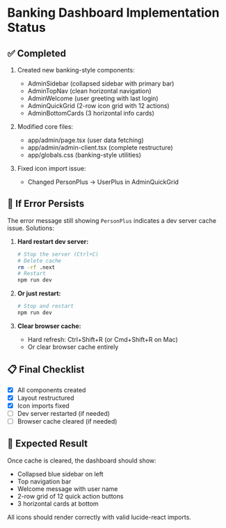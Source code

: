 # Banking Dashboard Implementation Status

## ✅ Completed
1. Created new banking-style components:
   - AdminSidebar (collapsed sidebar with primary bar)
   - AdminTopNav (clean horizontal navigation)
   - AdminWelcome (user greeting with last login)
   - AdminQuickGrid (2-row icon grid with 12 actions)
   - AdminBottomCards (3 horizontal info cards)

2. Modified core files:
   - app/admin/page.tsx (user data fetching)
   - app/admin/admin-client.tsx (complete restructure)
   - app/globals.css (banking-style utilities)

3. Fixed icon import issue:
   - Changed PersonPlus → UserPlus in AdminQuickGrid

## 🔄 If Error Persists
The error message still showing `PersonPlus` indicates a dev server cache issue. Solutions:

1. **Hard restart dev server:**
   ```bash
   # Stop the server (Ctrl+C)
   # Delete cache
   rm -rf .next
   # Restart
   npm run dev
   ```

2. **Or just restart:**
   ```bash
   # Stop and restart
   npm run dev
   ```

3. **Clear browser cache:**
   - Hard refresh: Ctrl+Shift+R (or Cmd+Shift+R on Mac)
   - Or clear browser cache entirely

## 📋 Final Checklist
- [x] All components created
- [x] Layout restructured
- [x] Icon imports fixed
- [ ] Dev server restarted (if needed)
- [ ] Browser cache cleared (if needed)

## 🎯 Expected Result
Once cache is cleared, the dashboard should show:
- Collapsed blue sidebar on left
- Top navigation bar
- Welcome message with user name
- 2-row grid of 12 quick action buttons
- 3 horizontal cards at bottom

All icons should render correctly with valid lucide-react imports.

